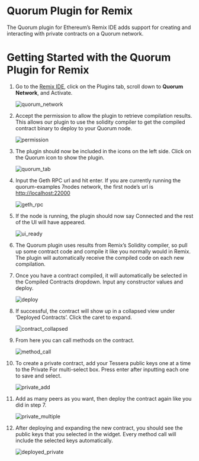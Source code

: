 # Quorum Plugin for Remix
The Quorum plugin for Ethereum’s Remix IDE adds support for creating and interacting with private contracts on a Quorum network.

Getting Started with the Quorum Plugin for Remix
=================================================

1.  Go to the [Remix IDE](https://remix.ethereum.org/), click on the
    Plugins tab, scroll down to **Quorum Network**, and Activate.

    ![quorum\_network](./images/quorum_network.png)

2.  Accept the permission to allow the plugin to retrieve compilation
    results. This allows our plugin to use the solidity compiler to get
    the compiled contract binary to deploy to your Quorum node.

    ![permission](./images/permission.png)

3.  The plugin should now be included in the icons on the left side.
    Click on the Quorum icon to show the plugin.

    ![quorum\_tab](./images/tab_icon.png)

4.  Input the Geth RPC url and hit enter. If you are currently running
    the quorum-examples 7nodes network, the first node’s url is
    [http://localhost:22000](http://localhost:22000/)

    ![geth\_rpc](./images/geth_rpc.png)

5.  If the node is running, the plugin should now say Connected and the
    rest of the UI will have appeared.

    ![ui\_ready](./images/ui_ready.png)

6.  The Quorum plugin uses results from Remix’s Solidity compiler, so
    pull up some contract code and compile it like you normally would in
    Remix. The plugin will automatically receive the compiled code on
    each new compilation.

7.  Once you have a contract compiled, it will automatically be selected
    in the Compiled Contracts dropdown. Input any constructor values and
    deploy.

    ![deploy](./images/deploy.png)

8.  If successful, the contract will show up in a collapsed view under
    ‘Deployed Contracts’. Click the caret to expand.

    ![contract\_collapsed](./images/contract_collapsed.png)

9.  From here you can call methods on the contract.

    ![method\_call](./images/method_call.png)

10. To create a private contract, add your Tessera public keys one at a
    time to the Private For multi-select box. Press enter after
    inputting each one to save and select.

    ![private\_add](./images/private_add.png)

11. Add as many peers as you want, then deploy the contract again like
    you did in step 7.

    ![private\_multiple](./images/private_multiple.png)

12. After deploying and expanding the new contract, you should see the
    public keys that you selected in the widget. Every method call will
    include the selected keys automatically.

    ![deployed\_private](./images/deployed_private.png)
